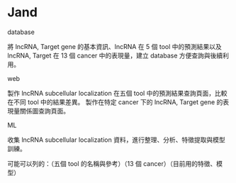 # Jand

database

將 lncRNA, Target gene 的基本資訊、lncRNA 在 5 個 tool 中的預測結果以及 lncRNA, Target 在 13 個 cancer 中的表現量，建立 database 方便查詢與後續利用。

web

製作 lncRNA subcellular localization 在五個 tool 中的預測結果查詢頁面，比較在不同 tool 中的結果差異。
製作在特定 cancer 下的 lncRNA, Target gene 的表現量關係圖查詢頁面。

ML

收集 lncRNA subcellular localization 資料，進行整理、分析、特徵提取與模型訓練。

可能可以列的：（五個 tool 的名稱與參考）（13 個 cancer）（目前用的特徵、模型）